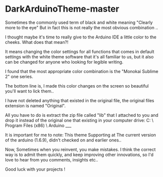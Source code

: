 # DarkArduinoTheme-master

Sometimes the commonly used term of black and white meaning "Clearly more to the eye"
But in fact this is not really the most obvious combination ..

I thought maybe it's time to really give to the Arduino IDE a little color to the cheeks.
What does that mean?!

It means changing the color settings for all functions that comes in default settings with the white theme software that it's all
familiar to us, but it also can be changed for anyone who looking for legible writing.

I found that the most appropriate color combination is the "Monokai Sublime 2" one series.

The bottom line is, I made this color changes on the screen so beautiful you'll want to lick them..

I have not deleted anything that existed in the original file, the original files extension is named "Original".

All you have to do is extract the zip file called "lib" that I attached to you and drop it instead of the original one that existing in
your computer drive: C: \ Program Files (x86) \ Arduino \___

It is important for me to note: This theme Supporting at The current version of the arduino (1.6.9), didn't checked on and earlier ones..

Now, Sometimes when you reinvent, you make mistakes. I think the correct way is to admit them quickly, and keep improving other
innovations, so I'd love to hear from you comments, insights etc..

Good luck with your projects !
